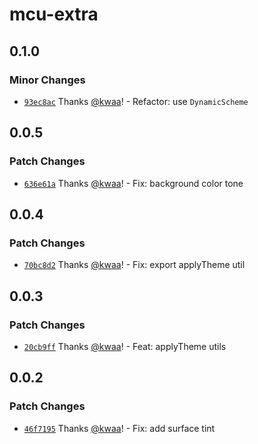 # mcu-extra

## 0.1.0

### Minor Changes

- [`93ec8ac`](https://github.com/importantimport/mcu-extra/commit/93ec8ac9fbfba4f41c36ca8f5a4de5bfc424fd9b) Thanks [@kwaa](https://github.com/kwaa)! - Refactor: use `DynamicScheme`

## 0.0.5

### Patch Changes

- [`636e61a`](https://github.com/importantimport/mcu-extra/commit/636e61a0ba54a710ce4f42988c1b16a6fc244f31) Thanks [@kwaa](https://github.com/kwaa)! - Fix: background color tone

## 0.0.4

### Patch Changes

- [`70bc8d2`](https://github.com/importantimport/mcu-extra/commit/70bc8d20fe3c5f9e14e632277c3618f7c1b39507) Thanks [@kwaa](https://github.com/kwaa)! - Fix: export applyTheme util

## 0.0.3

### Patch Changes

- [`20cb9ff`](https://github.com/importantimport/mcu-extra/commit/20cb9ff25897a7bb0986e81dda58d7f29ec802a3) Thanks [@kwaa](https://github.com/kwaa)! - Feat: applyTheme utils

## 0.0.2

### Patch Changes

- [`46f7195`](https://github.com/importantimport/mcu-extra/commit/46f719593f6a3f23438dda2ab33f4b9402b9db32) Thanks [@kwaa](https://github.com/kwaa)! - Fix: add surface tint
